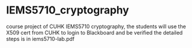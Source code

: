 # IEMS5710_cryptography
course project of CUHK IEMS5710 cryptography, the students will use the X509 cert from CUHK to login to Blackboard and be verified
the detailed steps is in iems5710-lab.pdf
